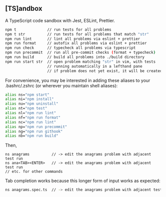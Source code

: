 [TS]andbox
---
A TypeScript code sandbox with Jest, ESLint, Prettier.

```sh
npm t              // run tests for all problems
npm t str          // run tests for all problems that match "str"
npm run lint       // lint all problems via eslint + prettier
npm run format     // autofix all problems via eslint + prettier
npm run check      // typecheck all problems via typescript
npm run precommit  // run all pre-commit checks (format + typecheck)
npm run build      // build all problems into ./build directory
npm run start str  // open problem matching "str" in vim, with tests
                   // running automatically in a lefthand pane
                   // if problem does not yet exist, it will be created
```

For convenience, you may be interested in adding these aliases to your .bashrc/.zshrc (or wherever you maintain shell aliases):

```sh
alias ns="npm start"
alias ni="npm install"
alias nu="npm uninstall"
alias nt="npm test"
alias nl="npm run lint"
alias nf="npm run format"
alias nc="npm run lint"
alias np="npm run precommit"
alias ng="npm run githook"
alias nb="npm run build"
```

Then,

```
ns anagrams          // -> edit the anagrams problem with adjacent test run
ns ana<TAB><ENTER>   // -> edit the anagrams problem with adjacent test run
// etc. for other commands
```

Tab completion works because this longer form of input works as expected:

```sh
ns anagrams.spec.ts  // -> edit the anagrams problem with adjacent test run
```

